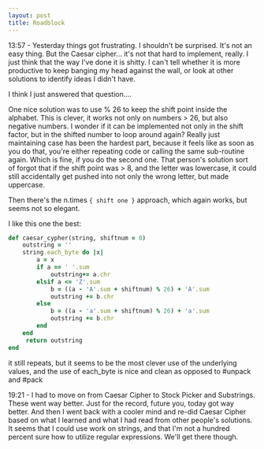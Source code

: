 ```yaml
---
layout: post
title: Roadblock
---
```


13:57 - Yesterday things got frustrating.  I shouldn't be surprised.  It's not an easy thing.  But the Caesar cipher... it's not that hard to implement, really.  I just think that the way I've done it is shitty.  I can't tell whether it is more productive to keep banging my head against the wall, or look at other solutions to identify ideas I didn't have.

I think I just answered that question....

One nice solution was to use % 26 to keep the shift point inside the alphabet.  This is clever, it works not only on numbers > 26, but also negative numbers.  I wonder if it can be implemented not only in the shift factor, but in the shifted number to loop around again?
Really just maintaining case has been the hardest part, because it feels like as soon as you do that, you're either repeating code or calling the same sub-routine again.  Which is fine, if you do the second one.
That person's solution sort of forgot that if the shift point was > 8, and the letter was lowercase, it could still accidentally get pushed into not only the wrong letter, but made uppercase.

Then there's the n.times `{ shift one }` approach, which again works, but seems not so elegant.

I like this one the best:

```ruby
def caesar_cypher(string, shiftnum = 0)    
    outstring = ''
    string.each_byte do |x|
        a = x
        if a == ' '.sum
            outstring+= a.chr
        elsif a <= 'Z'.sum
            b = ((a - 'A'.sum + shiftnum) % 26) + 'A'.sum
            outstring += b.chr
        else
            b = ((a - 'a'.sum + shiftnum) % 26) + 'a'.sum
            outstring += b.chr
        end
    end
	 return outstring
end
```

it still repeats, but it seems to be the most clever use of the underlying values, and the use of each_byte is nice and clean as opposed to #unpack and #pack

19:21 - I had to move on from Caesar Cipher to Stock Picker and Substrings.  These went way better.  Just for the record, future you, today got way better.  And then I went back with a cooler mind and re-did Caesar Cipher based on what I learned and what I had read from other people's solutions.  It seems that I could use work on strings, and that I'm not a hundred percent sure how to utilize regular expressions.  We'll get there though.